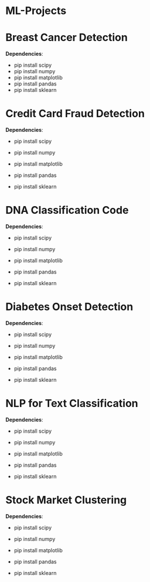 # ML-Projects

# Breast Cancer Detection
**Dependencies**:

- pip install scipy
- pip install numpy
- pip install matplotlib
- pip install pandas
- pip install sklearn

# Credit Card Fraud Detection
**Dependencies**:
- pip install scipy

- pip install numpy

- pip install matplotlib

- pip install pandas

- pip install sklearn

# DNA Classification Code
**Dependencies**:
- pip install scipy

- pip install numpy

- pip install matplotlib

- pip install pandas

- pip install sklearn

# Diabetes Onset Detection
**Dependencies**:
- pip install scipy

- pip install numpy

- pip install matplotlib

- pip install pandas

- pip install sklearn
# NLP for Text Classification
**Dependencies**:
- pip install scipy

- pip install numpy

- pip install matplotlib

- pip install pandas

- pip install sklearn
# Stock Market Clustering
**Dependencies**:
- pip install scipy

- pip install numpy

- pip install matplotlib

- pip install pandas

- pip install sklearn
